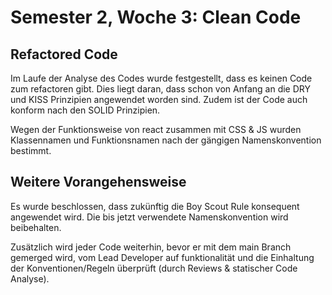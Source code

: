 # Semester 2, Woche 3: Clean Code

## Refactored Code

Im Laufe der Analyse des Codes wurde festgestellt, dass es keinen Code zum refactoren gibt. Dies liegt daran, dass schon von Anfang an die DRY und KISS Prinzipien angewendet worden sind. Zudem ist der Code auch konform nach den SOLID Prinzipien.

Wegen der Funktionsweise von react zusammen mit CSS & JS wurden Klassennamen und Funktionsnamen nach der gängigen Namenskonvention bestimmt.

## Weitere Vorangehensweise

Es wurde beschlossen, dass zukünftig die Boy Scout Rule konsequent angewendet wird. Die bis jetzt verwendete Namenskonvention wird beibehalten.

Zusätzlich wird jeder Code weiterhin, bevor er mit dem main Branch gemerged wird, vom Lead Developer auf funktionalität und die Einhaltung der Konventionen/Regeln überprüft (durch Reviews & statischer Code Analyse).